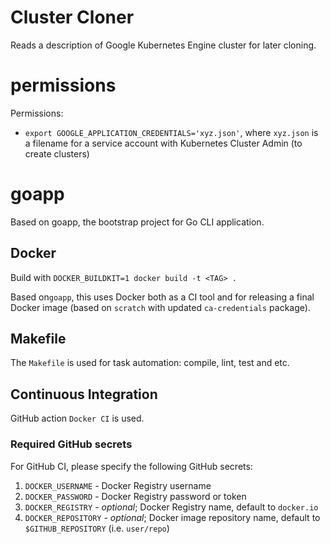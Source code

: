 # Cluster Cloner
Reads a description of Google Kubernetes Engine cluster for later cloning.

# permissions

Permissions:

- `export GOOGLE_APPLICATION_CREDENTIALS='xyz.json'`, where `xyz.json` is a filename for a service account with  Kubernetes Cluster Admin (to create clusters)

# goapp

Based on goapp, the bootstrap project for Go CLI application.

## Docker
Build with `DOCKER_BUILDKIT=1 docker build -t <TAG> .`

Based on`goapp`, this uses Docker both as a CI tool and for releasing a final Docker image 
(based on `scratch` with updated `ca-credentials` package).

## Makefile

The `Makefile` is used for task automation: compile, lint, test and etc.

## Continuous Integration

GitHub action `Docker CI` is used.

### Required GitHub secrets

For GitHub CI, please specify the following GitHub secrets:

1. `DOCKER_USERNAME` - Docker Registry username
2. `DOCKER_PASSWORD` - Docker Registry password or token
3. `DOCKER_REGISTRY` - _optional_; Docker Registry name, default to `docker.io`
4. `DOCKER_REPOSITORY` - _optional_; Docker image repository name, default to `$GITHUB_REPOSITORY` (i.e. `user/repo`)
